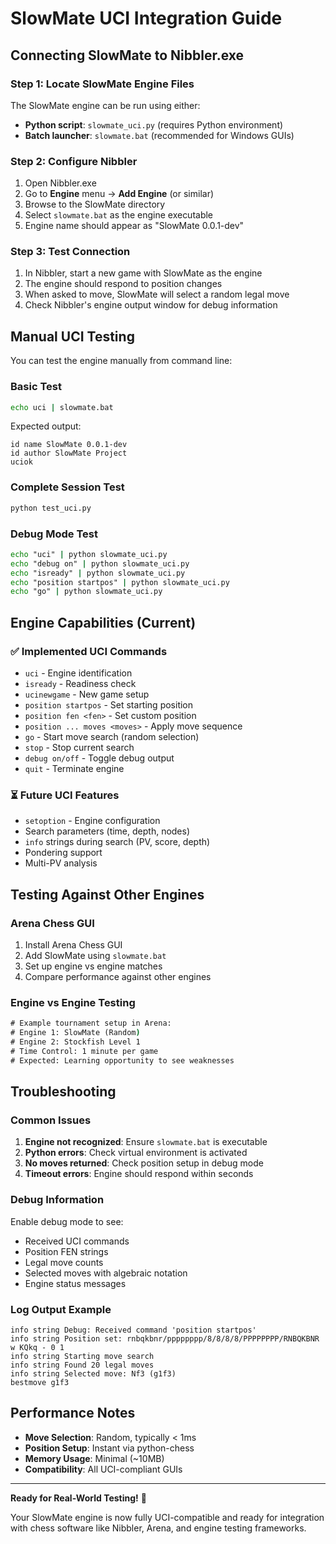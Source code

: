 # SlowMate UCI Integration Guide

## Connecting SlowMate to Nibbler.exe

### Step 1: Locate SlowMate Engine Files
The SlowMate engine can be run using either:
- **Python script**: `slowmate_uci.py` (requires Python environment)
- **Batch launcher**: `slowmate.bat` (recommended for Windows GUIs)

### Step 2: Configure Nibbler
1. Open Nibbler.exe
2. Go to **Engine** menu → **Add Engine** (or similar)
3. Browse to the SlowMate directory
4. Select `slowmate.bat` as the engine executable
5. Engine name should appear as "SlowMate 0.0.1-dev"

### Step 3: Test Connection
1. In Nibbler, start a new game with SlowMate as the engine
2. The engine should respond to position changes
3. When asked to move, SlowMate will select a random legal move
4. Check Nibbler's engine output window for debug information

## Manual UCI Testing

You can test the engine manually from command line:

### Basic Test
```cmd
echo uci | slowmate.bat
```
Expected output:
```
id name SlowMate 0.0.1-dev
id author SlowMate Project
uciok
```

### Complete Session Test
```cmd
python test_uci.py
```

### Debug Mode Test
```cmd
echo "uci" | python slowmate_uci.py
echo "debug on" | python slowmate_uci.py
echo "isready" | python slowmate_uci.py
echo "position startpos" | python slowmate_uci.py
echo "go" | python slowmate_uci.py
```

## Engine Capabilities (Current)

### ✅ Implemented UCI Commands
- `uci` - Engine identification
- `isready` - Readiness check
- `ucinewgame` - New game setup
- `position startpos` - Set starting position
- `position fen <fen>` - Set custom position
- `position ... moves <moves>` - Apply move sequence
- `go` - Start move search (random selection)
- `stop` - Stop current search
- `debug on/off` - Toggle debug output
- `quit` - Terminate engine

### ⏳ Future UCI Features
- `setoption` - Engine configuration
- Search parameters (time, depth, nodes)
- `info` strings during search (PV, score, depth)
- Pondering support
- Multi-PV analysis

## Testing Against Other Engines

### Arena Chess GUI
1. Install Arena Chess GUI
2. Add SlowMate using `slowmate.bat`
3. Set up engine vs engine matches
4. Compare performance against other engines

### Engine vs Engine Testing
```cmd
# Example tournament setup in Arena:
# Engine 1: SlowMate (Random)
# Engine 2: Stockfish Level 1
# Time Control: 1 minute per game
# Expected: Learning opportunity to see weaknesses
```

## Troubleshooting

### Common Issues
1. **Engine not recognized**: Ensure `slowmate.bat` is executable
2. **Python errors**: Check virtual environment is activated
3. **No moves returned**: Check position setup in debug mode
4. **Timeout errors**: Engine should respond within seconds

### Debug Information
Enable debug mode to see:
- Received UCI commands
- Position FEN strings
- Legal move counts
- Selected moves with algebraic notation
- Engine status messages

### Log Output Example
```
info string Debug: Received command 'position startpos'
info string Position set: rnbqkbnr/pppppppp/8/8/8/8/PPPPPPPP/RNBQKBNR w KQkq - 0 1
info string Starting move search
info string Found 20 legal moves
info string Selected move: Nf3 (g1f3)
bestmove g1f3
```

## Performance Notes

- **Move Selection**: Random, typically < 1ms
- **Position Setup**: Instant via python-chess
- **Memory Usage**: Minimal (~10MB)
- **Compatibility**: All UCI-compliant GUIs

---

**Ready for Real-World Testing!** 🎯

Your SlowMate engine is now fully UCI-compatible and ready for integration with chess software like Nibbler, Arena, and engine testing frameworks.
